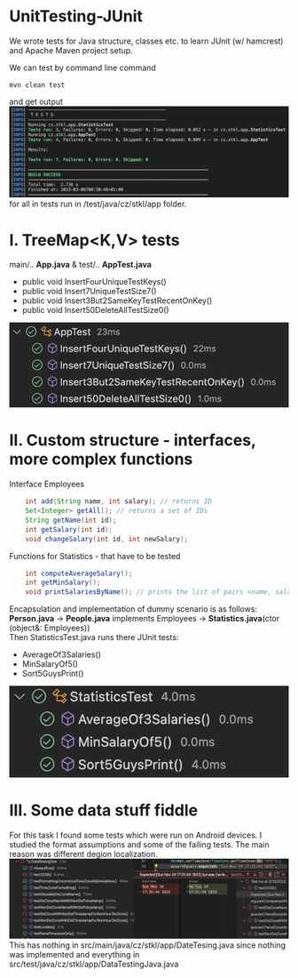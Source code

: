 # UnitTesting-JUnit
We wrote tests for Java structure, classes etc. to learn JUnit (w/ hamcrest) and Apache Maven project setup. 

We can test by command line command
```
mvn clean test
```
and get output
![alt text](misc/Tsts-All.png)  
for all in tests run in /test/java/cz/stkl/app folder.
# I. TreeMap<K,V> tests
main/.. **App.java** & test/.. **AppTest.java**
- public void InsertFourUniqueTestKeys()  
- public void Insert7UniqueTestSize7()  
- public void Insert3But2SameKeyTestRecentOnKey()  
- public void Insert50DeleteAllTestSize0() 

![alt text](misc/Tsts-TreeMap.png)
# II. Custom structure - interfaces, more complex functions
Interface Employees   
```java
    int add(String name, int salary); // returns ID
    Set<Integer> getAll(); // returns a set of IDs
    String getName(int id);
    int getSalary(int id);
    void changeSalary(int id, int newSalary);
```
Functions for Statistics - that have to be tested
```java
    int computeAverageSalary();
    int getMinSalary();
    void printSalariesByName(); // prints the list of pairs <name, salary> that is sorted by employee names
```
Encapsulation and implementation of dummy scenario is as follows:  
**Person.java** -> **People.java** implements Employees -> **Statistics.java**(ctor (object&: Employees))  
Then StatisticsTest.java runs there JUnit tests:  
- AverageOf3Salaries()  
- MinSalaryOf5()  
- Sort5GuysPrint()  

![alt text](misc/Tsts-Statistics.png)  
# III. Some data stuff fiddle
For this task I found some tests which were run on Android devices. I studied the format assumptions and some of the failing tests. The main reason was different degion localization.  
![alt text](misc/Tsts-Dates-III.png)
This has nothing in src/main/java/cz/stkl/app/DateTesing.java since nothing was implemented and everything in src/test/java/cz/stkl/app/DataTestingJava.java